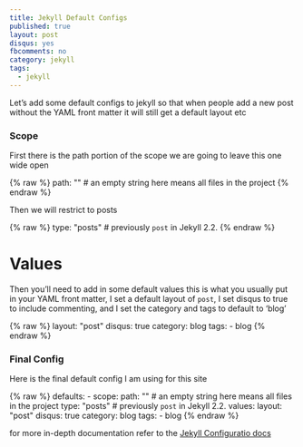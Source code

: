 ```yaml
---
title: Jekyll Default Configs
published: true
layout: post
disqus: yes
fbcomments: no
category: jekyll
tags: 
  - jekyll
---
```


Let’s add some default configs to jekyll so that when people add a new post without the YAML front matter it will still get a default layout etc

### Scope

First there is the path portion of the scope we are going to leave this one wide open 

{% raw  %}
        path: "" # an empty string here means all files in the project
{% endraw  %}

Then we will restrict to posts

{% raw  %}
        type: "posts" # previously `post` in Jekyll 2.2.
{% endraw  %}

# Values

Then you’ll need to add in some default values this is what you usually put in your YAML front matter, I set a default layout of `post`, I set disqus to true to include commenting, and I set the category and tags to default to ‘blog’

{% raw  %}
      layout: "post"
      disqus: true
      category: blog
      tags:
        - blog
{% endraw  %}

### Final Config

Here is the final default config I am using for this site

{% raw  %}
      defaults:
        -
          scope:
            path: "" # an empty string here means all files in the project
            type: "posts" # previously `post` in Jekyll 2.2.
          values:
            layout: "post"
            disqus: true
            category: blog
            tags:
              - blog
{% endraw  %}


for more in-depth documentation refer to the [Jekyll Configuratio docs](http://jekyllrb.com/docs/configuration/)
